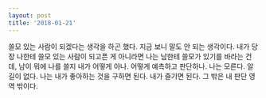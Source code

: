 ```yaml
--- 
layout: post 
title: '2018-01-21' 
---
```


쓸모 있는 사람이 되겠다는 생각을 하곤 했다. 지금 보니 말도 안 되는 생각이다. 내가 당장 나한테 쓸모 있는 사람이 되고픈 게 아니라면 나는 남한테 쓸모가 있기를 바라는 건데, 남이 뭐에 나를 쓸지 내가 어떻게 아나. 어떻게 예측하고 판단하나. 나는 모른다. 알 길이 없다. 나는 내가 좋아하는 것을 구하면 된다. 내가 즐기면 된다. 그 밖은 내 판단 영역 밖이다.
